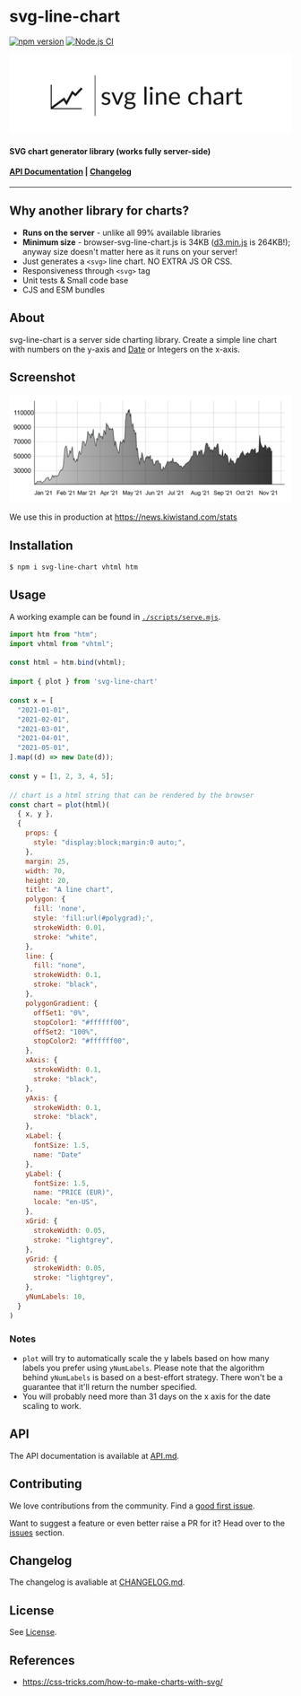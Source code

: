 # svg-line-chart

[![npm version](https://badge.fury.io/js/svg-line-chart.svg)](https://badge.fury.io/js/svg-line-chart) [![Node.js CI](https://github.com/attestate/svg-line-chart/actions/workflows/node.js.yml/badge.svg)](https://github.com/attestate/svg-line-chart/actions/workflows/node.js.yml)

![logo](./assets/logo.png)

#### SVG chart generator library (works fully server-side)

#### [API Documentation](./API.md) | [Changelog](./CHANGELOG.md)

___

## Why another library for charts?

- **Runs on the server** - unlike all 99% available libraries
- **Minimum size** - browser-svg-line-chart.js is 34KB
  ([d3.min.js](https://cdnjs.cloudflare.com/ajax/libs/d3/6.6.2/d3.min.js) is
  264KB!); anyway size doesn't matter here as it runs on your server!
- Just generates a `<svg>` line chart. NO EXTRA JS OR CSS.
- Responsiveness through `<svg>` tag
- Unit tests & Small code base
- CJS and ESM bundles

## About

svg-line-chart is a server side charting library. Create a simple line chart with numbers on the y-axis and [Date](https://developer.mozilla.org/en-US/docs/Web/JavaScript/Reference/Global_Objects/Date) or Integers on the x-axis.

## Screenshot

![](./assets/screenshot.png)

We use this in production at https://news.kiwistand.com/stats

## Installation

```bash
$ npm i svg-line-chart vhtml htm
```

## Usage

A working example can be found in
[`./scripts/serve.mjs`](./scripts/serve.mjs).

```js                                                        
import htm from "htm";
import vhtml from "vhtml";

const html = htm.bind(vhtml);

import { plot } from 'svg-line-chart'

const x = [
  "2021-01-01",
  "2021-02-01",
  "2021-03-01",
  "2021-04-01",
  "2021-05-01",
].map((d) => new Date(d));

const y = [1, 2, 3, 4, 5];

// chart is a html string that can be rendered by the browser
const chart = plot(html)(
  { x, y },
  {
    props: {
      style: "display:block;margin:0 auto;",
    },
    margin: 25,
    width: 70,
    height: 20,
    title: "A line chart",
    polygon: {
      fill: 'none',
      style: 'fill:url(#polygrad);',
      strokeWidth: 0.01,
      stroke: "white",
    },
    line: {
      fill: "none",
      strokeWidth: 0.1,
      stroke: "black",
    },
    polygonGradient: {
      offSet1: "0%",
      stopColor1: "#ffffff00",
      offSet2: "100%",
      stopColor2: "#ffffff00",
    },
    xAxis: {
      strokeWidth: 0.1,
      stroke: "black",
    },
    yAxis: {
      strokeWidth: 0.1,
      stroke: "black",
    },
    xLabel: {
      fontSize: 1.5,
      name: "Date"
    },
    yLabel: {
      fontSize: 1.5,
      name: "PRICE (EUR)",
      locale: "en-US",
    },
    xGrid: {
      strokeWidth: 0.05,
      stroke: "lightgrey",
    },
    yGrid: {
      strokeWidth: 0.05,
      stroke: "lightgrey",
    },
    yNumLabels: 10,
  }
)
```

### Notes

- `plot` will try to automatically scale the y labels based on how many labels
  you prefer using `yNumLabels`. Please note that the algorithm behind
  `yNumLabels` is based on a best-effort strategy. There won't be a guarantee
  that it'll return the number specified.
- You will probably need more than 31 days on the x axis for the date scaling to work.
  
## API
The API documentation is available at [API.md](./API.md).

## Contributing

We love contributions from the community. Find a [good first issue](https://github.com/attestate/svg-line-chart/issues?q=is%3Aissue+is%3Aopen+label%3A%22good+first+issue%22).

Want to suggest a feature or even better raise a PR for it? Head over to the [issues](https://github.com/attestate/svg-line-chart/issues) section.
## Changelog
The changelog is avaliable at [CHANGELOG.md](./CHANGELOG.md).

## License

See [License](./LICENSE).

## References

- https://css-tricks.com/how-to-make-charts-with-svg/
